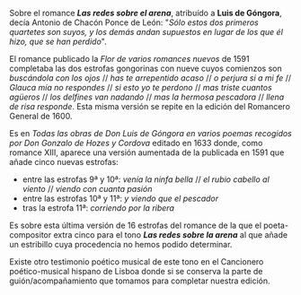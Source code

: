Sobre el romance  ***Las redes sobre el arena***, atribuído a **Luis de Góngora**, decía Antonio de Chacón Ponce de León: "_Sólo estos dos primeros quartetes son suyos, y los demás andan supuestos en lugar de los que él hizo, que se han perdido_".

El romance publicado la _Flor de varios romances nuevos_ de 1591 completaba las dos estrofas gongorinas con nueve cuyos comienzos son _buscándola con los ojos_ // _has te arrepentido acaso_ //  _o perjura si a mi fe_ // _Glauca mía no respondes_ // _si esto yo te perdono_ // _mas triste cuantos agüeros_ // _los delfines van nadando_ // _mas la hermosa pescadora_ // _llena de risa responde_. Esta misma versión se repite en la edición del Romancero General de 1600. 

Es en _Todas las obras de Don Luis de Góngora en varios poemas recogidos por Don Gonzalo de Hozes y Cordova_ editado en 1633 donde, como romance XIII, aparece una versión aumentada de la publicada en 1591 que añade cinco nuevas estrofas:

- entre las estrofas 9ª y 10ª: _venía la ninfa bella_ // _el rubio cabello al viento_ // _viendo con cuanta pasión_
- entre las estrofas 10ª y 11ª: _y viendo que el pescador_
- tras la estrofa 11ª: _corriendo por la ribera_


Es sobre esta última versión de 16 estrofas del romance de la que el poeta-compositor extra cinco para el tono ***Las redes sobre la arena*** al que añade un estribillo cuya procedencia no hemos podido determinar.

Existe otro testimonio poético musical de este tono en el Cancionero poético-musical hispano de Lisboa donde si se conserva la parte de guión/acompañamiento que tomamos para completar nuestra edición.